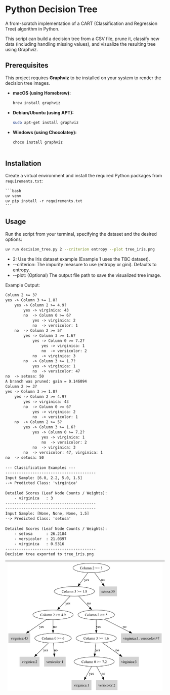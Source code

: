 # Python Decision Tree

A from-scratch implementation of a CART (Classification and Regression Tree) algorithm in Python.

This script can build a decision tree from a CSV file, prune it, classify new data (including handling missing values), and visualize the resulting tree using Graphviz.

## Prerequisites

This project requires **Graphviz** to be installed on your system to render the decision tree images.

-   **macOS (using Homebrew):**
    ```bash
    brew install graphviz
    ```
-   **Debian/Ubuntu (using APT):**
    ```bash
    sudo apt-get install graphviz
    ```
-   **Windows (using Chocolatey):**
    ```bash
    choco install graphviz
   

## Installation

Create a virtual environment and install the required Python packages from `requirements.txt`:

    ```bash
    uv venv
    uv pip install -r requirements.txt
    ```

## Usage

Run the script from your terminal, specifying the dataset and the desired options:

``` bash
uv run decision_tree.py 2 --criterion entropy --plot tree_iris.png
```

* 2: Use the Iris dataset example (Example 1 uses the TBC dataset).
* --criterion: The impurity measure to use (entropy or gini). Defaults to entropy.
* --plot: (Optional) The output file path to save the visualized tree image.

Example Output:
``` text
Column 2 >= 3?
yes -> Column 3 >= 1.8?
    yes -> Column 2 >= 4.9?
        yes -> virginica: 43
        no  -> Column 0 >= 6?
            yes -> virginica: 2
            no  -> versicolor: 1
    no  -> Column 2 >= 5?
        yes -> Column 3 >= 1.6?
            yes -> Column 0 >= 7.2?
                yes -> virginica: 1
                no  -> versicolor: 2
            no  -> virginica: 3
        no  -> Column 3 >= 1.7?
            yes -> virginica: 1
            no  -> versicolor: 47
no  -> setosa: 50
A branch was pruned: gain = 0.146094
Column 2 >= 3?
yes -> Column 3 >= 1.8?
    yes -> Column 2 >= 4.9?
        yes -> virginica: 43
        no  -> Column 0 >= 6?
            yes -> virginica: 2
            no  -> versicolor: 1
    no  -> Column 2 >= 5?
        yes -> Column 3 >= 1.6?
            yes -> Column 0 >= 7.2?
                yes -> virginica: 1
                no  -> versicolor: 2
            no  -> virginica: 3
        no  -> versicolor: 47, virginica: 1
no  -> setosa: 50

--- Classification Examples ---
----------------------------------------
Input Sample: [6.0, 2.2, 5.0, 1.5]
--> Predicted Class: 'virginica'

Detailed Scores (Leaf Node Counts / Weights):
    - virginica   : 3
----------------------------------------
----------------------------------------
Input Sample: [None, None, None, 1.5]
--> Predicted Class: 'setosa'

Detailed Scores (Leaf Node Counts / Weights):
    - setosa      : 26.2184
    - versicolor  : 21.0397
    - virginica   : 0.5316
----------------------------------------
Decision tree exported to tree_iris.png
```

| ![Iris Decision Tree](tree_iris.png) |
| --- |

